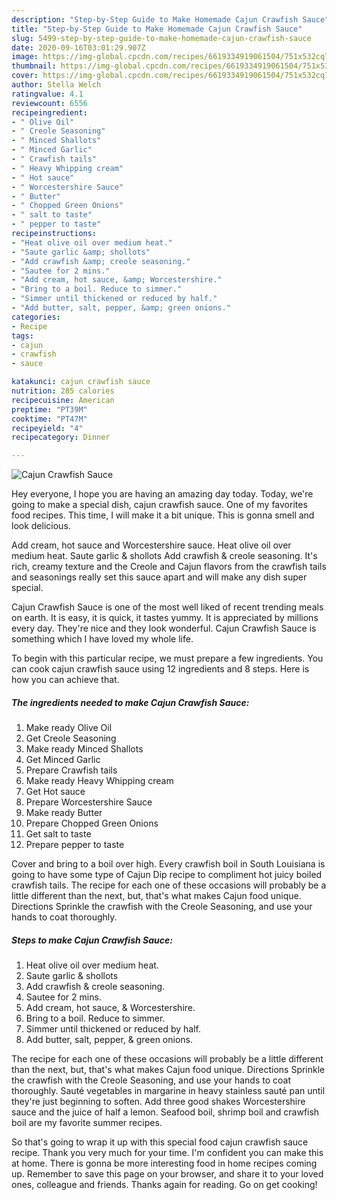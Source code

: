 ```yaml
---
description: "Step-by-Step Guide to Make Homemade Cajun Crawfish Sauce"
title: "Step-by-Step Guide to Make Homemade Cajun Crawfish Sauce"
slug: 5499-step-by-step-guide-to-make-homemade-cajun-crawfish-sauce
date: 2020-09-16T03:01:29.907Z
image: https://img-global.cpcdn.com/recipes/6619334919061504/751x532cq70/cajun-crawfish-sauce-recipe-main-photo.jpg
thumbnail: https://img-global.cpcdn.com/recipes/6619334919061504/751x532cq70/cajun-crawfish-sauce-recipe-main-photo.jpg
cover: https://img-global.cpcdn.com/recipes/6619334919061504/751x532cq70/cajun-crawfish-sauce-recipe-main-photo.jpg
author: Stella Welch
ratingvalue: 4.1
reviewcount: 6556
recipeingredient:
- " Olive Oil"
- " Creole Seasoning"
- " Minced Shallots"
- " Minced Garlic"
- " Crawfish tails"
- " Heavy Whipping cream"
- " Hot sauce"
- " Worcestershire Sauce"
- " Butter"
- " Chopped Green Onions"
- " salt to taste"
- " pepper to taste"
recipeinstructions:
- "Heat olive oil over medium heat."
- "Saute garlic &amp; shollots"
- "Add crawfish &amp; creole seasoning."
- "Sautee for 2 mins."
- "Add cream, hot sauce, &amp; Worcestershire."
- "Bring to a boil. Reduce to simmer."
- "Simmer until thickened or reduced by half."
- "Add butter, salt, pepper, &amp; green onions."
categories:
- Recipe
tags:
- cajun
- crawfish
- sauce

katakunci: cajun crawfish sauce 
nutrition: 285 calories
recipecuisine: American
preptime: "PT39M"
cooktime: "PT47M"
recipeyield: "4"
recipecategory: Dinner

---
```



![Cajun Crawfish Sauce](https://img-global.cpcdn.com/recipes/6619334919061504/751x532cq70/cajun-crawfish-sauce-recipe-main-photo.jpg)

Hey everyone, I hope you are having an amazing day today. Today, we're going to make a special dish, cajun crawfish sauce. One of my favorites food recipes. This time, I will make it a bit unique. This is gonna smell and look delicious.

Add cream, hot sauce and Worcestershire sauce. Heat olive oil over medium heat. Saute garlic &amp; shollots Add crawfish &amp; creole seasoning. It&#39;s rich, creamy texture and the Creole and Cajun flavors from the crawfish tails and seasonings really set this sauce apart and will make any dish super special.

Cajun Crawfish Sauce is one of the most well liked of recent trending meals on earth. It is easy, it is quick, it tastes yummy. It is appreciated by millions every day. They're nice and they look wonderful. Cajun Crawfish Sauce is something which I have loved my whole life.


To begin with this particular recipe, we must prepare a few ingredients. You can cook cajun crawfish sauce using 12 ingredients and 8 steps. Here is how you can achieve that.

<!--inarticleads1-->

##### The ingredients needed to make Cajun Crawfish Sauce:

1. Make ready  Olive Oil
1. Get  Creole Seasoning
1. Make ready  Minced Shallots
1. Get  Minced Garlic
1. Prepare  Crawfish tails
1. Make ready  Heavy Whipping cream
1. Get  Hot sauce
1. Prepare  Worcestershire Sauce
1. Make ready  Butter
1. Prepare  Chopped Green Onions
1. Get  salt to taste
1. Prepare  pepper to taste


Cover and bring to a boil over high. Every crawfish boil in South Louisiana is going to have some type of Cajun Dip recipe to compliment hot juicy boiled crawfish tails. The recipe for each one of these occasions will probably be a little different than the next, but, that&#39;s what makes Cajun food unique. Directions Sprinkle the crawfish with the Creole Seasoning, and use your hands to coat thoroughly. 

<!--inarticleads2-->

##### Steps to make Cajun Crawfish Sauce:

1. Heat olive oil over medium heat.
1. Saute garlic &amp; shollots
1. Add crawfish &amp; creole seasoning.
1. Sautee for 2 mins.
1. Add cream, hot sauce, &amp; Worcestershire.
1. Bring to a boil. Reduce to simmer.
1. Simmer until thickened or reduced by half.
1. Add butter, salt, pepper, &amp; green onions.


The recipe for each one of these occasions will probably be a little different than the next, but, that&#39;s what makes Cajun food unique. Directions Sprinkle the crawfish with the Creole Seasoning, and use your hands to coat thoroughly. Sauté vegetables in margarine in heavy stainless sauté pan until they&#39;re just beginning to soften. Add three good shakes Worcestershire sauce and the juice of half a lemon. Seafood boil, shrimp boil and crawfish boil are my favorite summer recipes. 

So that's going to wrap it up with this special food cajun crawfish sauce recipe. Thank you very much for your time. I'm confident you can make this at home. There is gonna be more interesting food in home recipes coming up. Remember to save this page on your browser, and share it to your loved ones, colleague and friends. Thanks again for reading. Go on get cooking!

